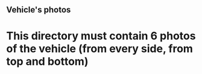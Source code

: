 ## Vehicle's photos
# This directory must contain 6 photos of the vehicle (from every side, from top and bottom)
